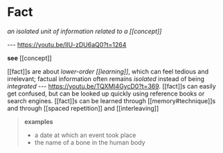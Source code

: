 # Fact

_an isolated unit of information related to a [[concept]]_

--- <https://youtu.be/IlU-zDU6aQ0?t=1264>

**see** [[concept]]

[[fact]]s are about _lower-order [[learning]]_, which can feel tedious and irrelevant; factual information often remains _isolated_ instead of being _integrated_ --- <https://youtu.be/TQXMl4GycD0?t=369>. [[fact]]s can easily get confused, but can be looked up quickly using reference books or search engines. [[fact]]s can be learned through [[memory#technique]]s and through [[spaced repetition]] and [[interleaving]]

> **examples**
>
> - a date at which an event took place
> - the name of a bone in the human body
